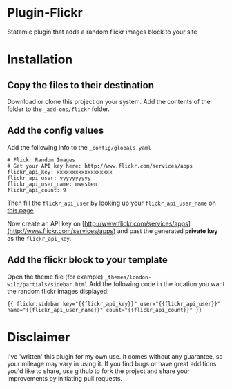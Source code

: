Plugin-Flickr
=============

Statamic plugin that adds a random flickr images block to your site


# Installation
## Copy the files to their destination
Download or clone this project on your system.
Add the contents of the folder to the `_add-ons/flickr` folder.

## Add the config values
Add the following info to the `_config/globals.yaml`

	# Flickr Random Images
	# Get your API key here: http://www.flickr.com/services/apps
	flickr_api_key: xxxxxxxxxxxxxxxxxx
	flickr_api_user: yyyyyyyyyy
	flickr_api_user_name: mwesten
	flickr_api_count: 9

Then fill the `flickr_api_user` by looking up your `flickr_api_user_name` on [this page](http://www.adamwlewis.com/articles/what-is-my-flickr-id).

Now create an API key on [http://www.flickr.com/services/apps](http://www.flickr.com/services/apps) and past the generated **private key** as the `flickr_api_key`.

## Add the flickr block to your template
Open the theme file (for example) `_themes/london-wild/partials/sidebar.html`
Add the following code in the location you want the random flickr images displayed:

    {{ flickr:sidebar key="{{flickr_api_key}}" user="{{flickr_api_user}}" name="{{flickr_api_user_name}}" count="{{flickr_api_count}}" }}



# Disclaimer
I've 'written' this plugin for my own use. It comes without any guarantee, so your mileage may vary in using it. If you find bugs or have great additions you'd like to share, use github to fork the project and share your improvements by initiating pull requests.